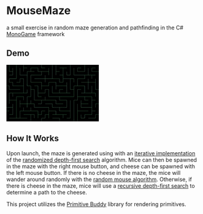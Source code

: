 # MouseMaze
a small exercise in random maze generation and pathfinding in the C# [MonoGame](https://monogame.net/) framework

## Demo
![](Content/preview1.gif)

## How It Works
Upon launch, the maze is generated using with an [iterative implementation](https://en.wikipedia.org/wiki/Maze_generation_algorithm#Iterative_implementation_(with_stack)) of the [randomized depth-first search](https://en.wikipedia.org/wiki/Depth-first_search) algorithm.
Mice can then be spawned in the maze with the right mouse button, and cheese can be spawned with the left mouse button.
If there is no cheese in the maze, the mice will wander around randomly with the [random mouse algorithm](https://en.wikipedia.org/wiki/Maze-solving_algorithm#Random_mouse_algorithm).
Otherwise, if there is cheese in the maze, mice will use a [recursive depth-first search](https://en.wikipedia.org/wiki/Maze_solving_algorithm#Recursive_algorithm) to determine a path to the cheese.

This project utilizes the [Primitive Buddy](https://www.nuget.org/packages/PrimitiveBuddy/) library for rendering primitives.
